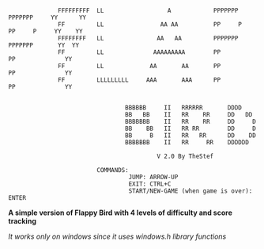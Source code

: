 
                                                                                                    
                                                                                                  
                  FFFFFFFFF  LL                  A            PPPPPPP      PPPPPPP     YY      YY  
                  FF         LL                AA AA          PP     P     PP     P     YY    YY   
                  FFFFFFFF   LL               AA   AA         PPPPPPP      PPPPPPP       YY  YY  
                  FF         LL              AAAAAAAAA        PP           PP              YY 
                  FF         LL             AA       AA       PP           PP              YY 
                  FF         LLLLLLLLL     AAA       AAA      PP           PP              YY 
                                                                                          
                                                                                
                                     BBBBBB     II   RRRRRR       DDDD          
                                     BB   BB    II   RR    RR     DD   DD     
                                     BBBBBBB    II   RR    RR     DD     D    
                                     BB    BB   II   RR RR        DD     D           
                                     BB     B   II   RR   RR      DD    DD        
                                     BBBBBBB    II   RR     RR    DDDDDD      
                                                                          
                                              V 2.0 By TheStef               
                                                              
                             COMMANDS:                     
                                      JUMP: ARROW-UP                         
                                      EXIT: CTRL+C                        
                                      START/NEW-GAME (when game is over): ENTER      
                                                                                              
                                                                                              
                                                                                              

                                                                                                
                                                                                                                                                       

**A simple version of Flappy Bird with 4 levels of difficulty and score tracking**

*It works only on windows since it uses windows.h library functions*



